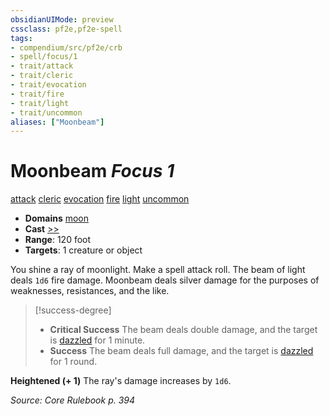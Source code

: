 ```yaml
---
obsidianUIMode: preview
cssclass: pf2e,pf2e-spell
tags:
- compendium/src/pf2e/crb
- spell/focus/1
- trait/attack
- trait/cleric
- trait/evocation
- trait/fire
- trait/light
- trait/uncommon
aliases: ["Moonbeam"]
---
```

# Moonbeam *Focus 1*   
[attack](rules/traits/attack.md "Attack Combat Trait")  [cleric](rules/traits/cleric.md "Cleric Class Trait")  [evocation](rules/traits/evocation.md "Evocation School Trait")  [fire](rules/traits/fire.md "Fire Energy & Element Trait")  [light](rules/traits/light.md "Light Effect Trait")  [uncommon](rules/traits/uncommon.md "Uncommon Rarity Trait")  

- **Domains** [moon](compendium/setting/domains.md#Moon)
- **Cast** [>>](rules/core-rulebook/chapter-9-playing-the-game.md#Actions "Two-Action") 
- **Range**: 120 foot
- **Targets**: 1 creature or object

You shine a ray of moonlight. Make a spell attack roll. The beam of light deals `1d6` fire damage. Moonbeam deals silver damage for the purposes of weaknesses, resistances, and the like.

> [!success-degree] 
> - **Critical Success** The beam deals double damage, and the target is [dazzled](rules/conditions.md#Dazzled) for 1 minute.
> - **Success** The beam deals full damage, and the target is [dazzled](rules/conditions.md#Dazzled) for 1 round.

**Heightened (+ 1)** The ray's damage increases by `1d6`.

*Source: Core Rulebook p. 394*